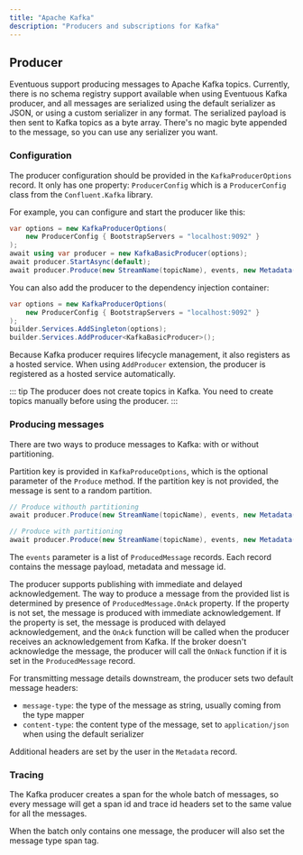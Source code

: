 ```yaml
---
title: "Apache Kafka"
description: "Producers and subscriptions for Kafka"
---
```


## Producer

Eventuous support producing messages to Apache Kafka topics. Currently, there is no schema registry support available when using Eventuous Kafka producer, and all messages are serialized using the default serializer as JSON, or using a custom serializer in any format. The serialized payload is then sent to Kafka topics as a byte array. There's no magic byte appended to the message, so you can use any serializer you want.

### Configuration

The producer configuration should be provided in the `KafkaProducerOptions` record. It only has one property: `ProducerConfig` which is a `ProducerConfig` class from the `Confluent.Kafka` library.

For example, you can configure and start the producer like this:

```csharp
var options = new KafkaProducerOptions(
    new ProducerConfig { BootstrapServers = "localhost:9092" }
);
await using var producer = new KafkaBasicProducer(options);
await producer.StartAsync(default);
await producer.Produce(new StreamName(topicName), events, new Metadata());
```

You can also add the producer to the dependency injection container:

```csharp
var options = new KafkaProducerOptions(
    new ProducerConfig { BootstrapServers = "localhost:9092" }
);
builder.Services.AddSingleton(options);
builder.Services.AddProducer<KafkaBasicProducer>();
```

Because Kafka producer requires lifecycle management, it also registers as a hosted service. When using `AddProducer` extension, the producer is registered as a hosted service automatically.

::: tip
The producer does not create topics in Kafka. You need to create topics manually before using the producer.
:::

### Producing messages

There are two ways to produce messages to Kafka: with or without partitioning.

Partition key is provided in `KafkaProduceOptions`, which is the optional parameter of the `Produce` method. If the partition key is not provided, the message is sent to a random partition.

```csharp
// Produce withouth partitioning
await producer.Produce(new StreamName(topicName), events, new Metadata());

// Produce with partitioning
await producer.Produce(new StreamName(topicName), events, new Metadata(), new("MyKey");
```

The `events` parameter is a list of `ProducedMessage` records. Each record contains the message payload, metadata and message id.

The producer supports publishing with immediate and delayed acknowledgement. The way to produce a message from the provided list is determined by presence of `ProducedMessage.OnAck` property. If the property is not set, the message is produced with immediate acknowledgement. If the property is set, the message is produced with delayed acknowledgement, and the `OnAck` function will be called when the producer receives an acknowledgement from Kafka. If the broker doesn't acknowledge the message, the producer will call the `OnNack` function if it is set in the `ProducedMessage` record.

For transmitting message details downstream, the producer sets two default message headers:

* `message-type`: the type of the message as string, usually coming from the type mapper
* `content-type`: the content type of the message, set to `application/json` when using the default serializer

Additional headers are set by the user in the `Metadata` record.

### Tracing

The Kafka producer creates a span for the whole batch of messages, so every message will get a span id and trace id headers set to the same value for all the messages.

When the batch only contains one message, the producer will also set the message type span tag.